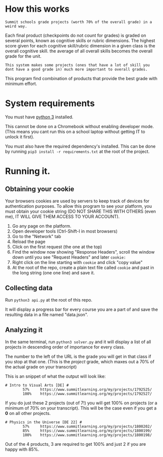 # How this works

	Summit schools grade projects (worth 70% of the overall grade) in a weird way.
Each final product (checkpoints do not count for grades) is graded on several points, known as cognitive skills or rubric dimensions.
The highest score given for each cognitive skill/rubric dimension in a given class is the overall cognitive skill.
the average of all overall skills becomes the overall grade for the unit.

	This system makes some projects (ones that have a lot of skill you dont have a good grade in) much more important to overall grades.
This program find combination of products that provide the best grade with minimum effort.

# System requirements

You must have [python 3](https://www.python.org/downloads/) installed.

This cannot be done on a Chromebook without enabling developer mode. (This means you cant run this on a school laptop without getting IT to unlock it first).

You must also have the required dependency's installed. This can be done by running ``pip3 install -r requirements.txt`` at the root of the project.

# Running it.

## Obtaining your cookie

Your browsers cookies are used by servers to keep track of devices for authentication purposes.
To allow this program to see your platform, you must obtain your cookie string (DO NOT SHARE THIS WITH OTHERS (even me), IT WILL GIVE THEM ACCESS TO YOUR ACCOUNT).

1. Go any page on the platform.
2. Open developer tools (Ctrl-Shift-I in most browsers)
3. Go to the "Network" tab
4. Reload the page
5. Click on the first request (the one at the top)
6. Find the window now showing "Response Headers", scroll the window down until you see "Request Headers" and later ``cookie: ``
7. Right click on the line starting with ``cookie`` and click "copy value"
8. At the root of the repo, create a plain text file called ``cookie`` and past in the long string (one one line) and save it.

## Collecting data

Run ``python3 api.py`` at the root of this repo.

It will display a progress bar for every course you are a part of and save the resulting data in a file named "data.json".

## Analyzing it

In the same terminal, run ``python3 solver.py`` and it will display a list of all projects in descending order of importance for every class.

The number to the left of the URL is the grade you will get in that class if you stop at that one. (This is the *project* grade, which maxes out a 70% of the actual grade on your transcript)

This is an snippet of what the output will look like:

```
# Intro to Visual Arts [DE] #
        57%     https://www.summitlearning.org/my/projects/1792525/
        100%    https://www.summitlearning.org/my/projects/1792527/
```

If you do just these 2 projects (out of 7!) you will get 100% on projects (or a minimum of 70% on your transcript). This will be the case even if you get a **0** on all other projects.

```
# Physics in the Universe [DE 22] #
        57%     https://www.summitlearning.org/my/projects/1800202/
        85%     https://www.summitlearning.org/my/projects/1800199/
        100%    https://www.summitlearning.org/my/projects/1800198/
```

Out of the 4 products, 3 are required to get 100% and just 2 if you are happy with 85%.

